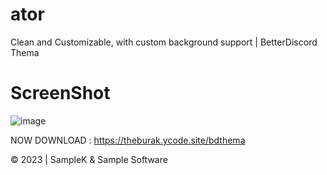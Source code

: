# ator
Clean and Customizable, with custom background support | BetterDiscord Thema

# ScreenShot
![image](https://github.com/TheSampleK/ator/assets/137044072/bef0b8f8-899e-4dbf-8bd4-0fb9033ca32c)

NOW DOWNLOAD : https://theburak.ycode.site/bdthema

© 2023 | SampleK & Sample Software
